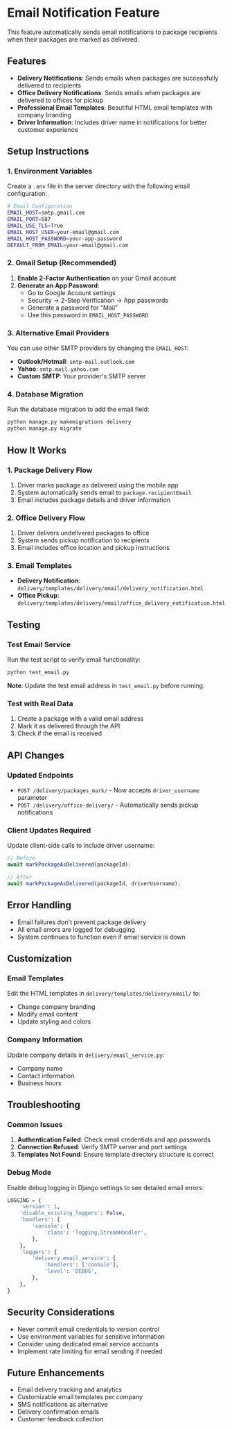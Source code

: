 # Email Notification Feature

This feature automatically sends email notifications to package recipients when their packages are marked as delivered.

## Features

- **Delivery Notifications**: Sends emails when packages are successfully delivered to recipients
- **Office Delivery Notifications**: Sends emails when packages are delivered to offices for pickup
- **Professional Email Templates**: Beautiful HTML email templates with company branding
- **Driver Information**: Includes driver name in notifications for better customer experience

## Setup Instructions

### 1. Environment Variables

Create a `.env` file in the server directory with the following email configuration:

```bash
# Email Configuration
EMAIL_HOST=smtp.gmail.com
EMAIL_PORT=587
EMAIL_USE_TLS=True
EMAIL_HOST_USER=your-email@gmail.com
EMAIL_HOST_PASSWORD=your-app-password
DEFAULT_FROM_EMAIL=your-email@gmail.com
```

### 2. Gmail Setup (Recommended)

1. **Enable 2-Factor Authentication** on your Gmail account
2. **Generate an App Password**:
   - Go to Google Account settings
   - Security → 2-Step Verification → App passwords
   - Generate a password for "Mail"
   - Use this password in `EMAIL_HOST_PASSWORD`

### 3. Alternative Email Providers

You can use other SMTP providers by changing the `EMAIL_HOST`:

- **Outlook/Hotmail**: `smtp-mail.outlook.com`
- **Yahoo**: `smtp.mail.yahoo.com`
- **Custom SMTP**: Your provider's SMTP server

### 4. Database Migration

Run the database migration to add the email field:

```bash
python manage.py makemigrations delivery
python manage.py migrate
```

## How It Works

### 1. Package Delivery Flow

1. Driver marks package as delivered using the mobile app
2. System automatically sends email to `package.recipientEmail`
3. Email includes package details and driver information

### 2. Office Delivery Flow

1. Driver delivers undelivered packages to office
2. System sends pickup notification to recipients
3. Email includes office location and pickup instructions

### 3. Email Templates

- **Delivery Notification**: `delivery/templates/delivery/email/delivery_notification.html`
- **Office Pickup**: `delivery/templates/delivery/email/office_delivery_notification.html`

## Testing

### Test Email Service

Run the test script to verify email functionality:

```bash
python test_email.py
```

**Note**: Update the test email address in `test_email.py` before running.

### Test with Real Data

1. Create a package with a valid email address
2. Mark it as delivered through the API
3. Check if the email is received

## API Changes

### Updated Endpoints

- `POST /delivery/packages_mark/` - Now accepts `driver_username` parameter
- `POST /delivery/office-delivery/` - Automatically sends pickup notifications

### Client Updates Required

Update client-side calls to include driver username:

```typescript
// Before
await markPackageAsDelivered(packageId);

// After
await markPackageAsDelivered(packageId, driverUsername);
```

## Error Handling

- Email failures don't prevent package delivery
- All email errors are logged for debugging
- System continues to function even if email service is down

## Customization

### Email Templates

Edit the HTML templates in `delivery/templates/delivery/email/` to:
- Change company branding
- Modify email content
- Update styling and colors

### Company Information

Update company details in `delivery/email_service.py`:
- Company name
- Contact information
- Business hours

## Troubleshooting

### Common Issues

1. **Authentication Failed**: Check email credentials and app passwords
2. **Connection Refused**: Verify SMTP server and port settings
3. **Templates Not Found**: Ensure template directory structure is correct

### Debug Mode

Enable debug logging in Django settings to see detailed email errors:

```python
LOGGING = {
    'version': 1,
    'disable_existing_loggers': False,
    'handlers': {
        'console': {
            'class': 'logging.StreamHandler',
        },
    },
    'loggers': {
        'delivery.email_service': {
            'handlers': ['console'],
            'level': 'DEBUG',
        },
    },
}
```

## Security Considerations

- Never commit email credentials to version control
- Use environment variables for sensitive information
- Consider using dedicated email service accounts
- Implement rate limiting for email sending if needed

## Future Enhancements

- Email delivery tracking and analytics
- Customizable email templates per company
- SMS notifications as alternative
- Delivery confirmation emails
- Customer feedback collection
